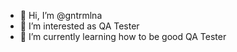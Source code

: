- 👋 Hi, I’m @gntrmlna
- 👀 I’m interested as QA Tester
- 🌱 I’m currently learning how to be good QA Tester

<!---
gntrmlna/gntrmlna is a ✨ special ✨ repository because its `README.md` (this file) appears on your GitHub profile.
You can click the Preview link to take a look at your changes.
--->
